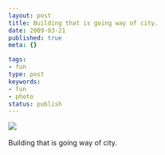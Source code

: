 ```yaml
---
layout: post
title: Building that is going way of city.
date: 2009-03-21
published: true
meta: {}

tags:
- fun
type: post
keywords:
- fun
- photo
status: publish
---
```

![](http://4.media.tumblr.com/4Lbi8pbnElc55bom1qgI5Rcqo1_500.jpg)<br /><br />Building that is going way of city.
